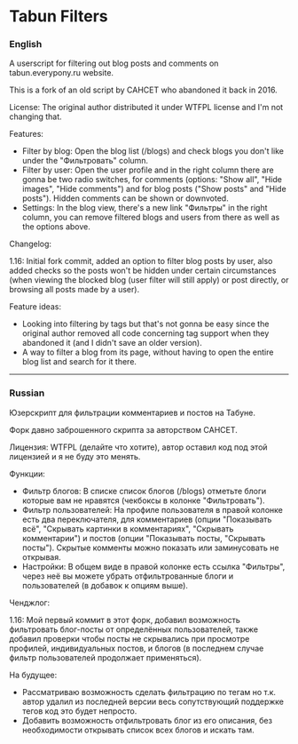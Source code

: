 # Tabun Filters

### English

A userscript for filtering out blog posts and comments on tabun.everypony.ru website.

This is a fork of an old script by CAHCET who abandoned it back in 2016.

License: The original author distributed it under WTFPL license and I'm not changing that.

Features: 

* Filter by blog: Open the blog list (/blogs) and check blogs you don't like under the "Фильтровать" column.
* Filter by user: Open the user profile and in the right column there are gonna be two radio switches, for comments (options: "Show all", "Hide images", "Hide comments") and for blog posts ("Show posts" and "Hide posts"). Hidden comments can be shown or downvoted.
* Settings: In the blog view, there's a new link "Фильтры" in the right column, you can remove filtered blogs and users from there as well as the options above.

Changelog: 

1.16: Initial fork commit, added an option to filter blog posts by user, also added checks so the posts won't be hidden under certain circumstances (when viewing the blocked blog (user filter will still apply) or post directly, or browsing all posts made by a user).

Feature ideas:

* Looking into filtering by tags but that's not gonna be easy since the original author removed all code concerning tag support when they abandoned it (and I didn't save an older version).
* A way to filter a blog from its page, without having to open the entire blog list and search for it there.

---
### Russian

Юзерскрипт для фильтрации комментариев и постов на Табуне.

Форк давно заброшенного скрипта за авторством САНСЕТ.

Лицензия: WTFPL (делайте что хотите), автор оставил код под этой лицензией и я не буду это менять.

Функции:

* Фильтр блогов: В списке список блогов (/blogs) отметьте блоги которые вам не нравятся (чекбоксы в колонке "Фильтровать").
* Фильтр пользователей: На профиле пользователя в правой колонке есть два переключателя, для комментариев (опции "Показывать всё", "Скрывать картинки в комментариях", "Скрывать комментарии") и постов (опции "Показывать посты, "Скрывать посты"). Скрытые комменты можно показать или заминусовать не открывая.
* Настройки: В общем виде в правой колонке есть ссылка "Фильтры", через неё вы можете убрать отфильтрованные блоги и пользователей (в добавок к опциям выше).

Ченджлог: 

1.16: Мой первый коммит в этот форк, добавил возможность фильтровать блог-посты от определённых пользователей, также добавил проверки чтобы посты не скрывались при просмотре профилей, индивидуальных постов, и блогов (в последнем случае фильтр пользователей продолжает применяться).

На будущее:

* Рассматриваю возможность сделать фильтрацию по тегам но т.к. автор удалил из последней версии весь сопутствующий поддержке тегов код это будет непросто.
* Добавить возможность отфильтровать блог из его описания, без необходимости открывать список всех блогов и искать там.

